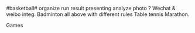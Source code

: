 #basketball#
	organize
	run
	result presenting
	analyze
	photo ?
Wechat & weibo integ.
Badminton
	all above with different rules
Table tennis
Marathon.

Games
